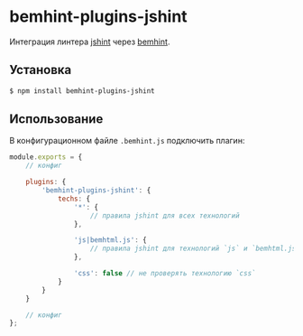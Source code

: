 # bemhint-plugins-jshint

Интеграция линтера [jshint](http://jshint.com/docs/) через [bemhint](https://github.com/bem/bemhint).

## Установка

```bash
$ npm install bemhint-plugins-jshint
```

## Использование

В конфигурационном файле `.bemhint.js` подключить плагин:

```js
module.exports = {
    // конфиг

    plugins: {
        'bemhint-plugins-jshint': {
            techs: {
                '*': {
                    // правила jshint для всех технологий
                },

                'js|bemhtml.js': {
                    // правила jshint для технологий `js` и `bemhtml.js`
                },

                'css': false // не проверять технологию `css`
            }
        }
    }

    // конфиг
};
```
